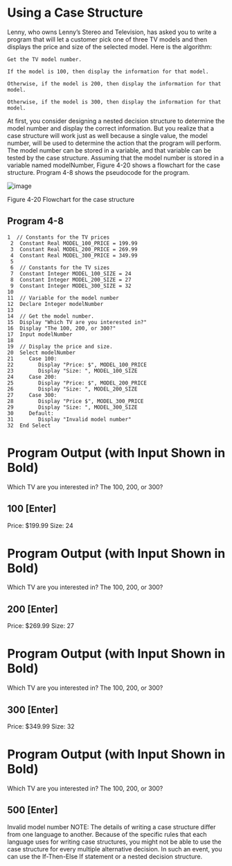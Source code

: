 
# Using a Case Structure

Lenny, who owns Lenny’s Stereo and Television, has asked you to write a program that will let a customer pick one of three TV models and then displays the price and size of the selected model. Here is the algorithm:
```
Get the TV model number.

If the model is 100, then display the information for that model.

Otherwise, if the model is 200, then display the information for that model.

Otherwise, if the model is 300, then display the information for that model.
```
At first, you consider designing a nested decision structure to determine the model number and display the correct information. But you realize that a case structure will work just as well because a single value, the model number, will be used to determine the action that the program will perform. The model number can be stored in a variable, and that variable can be tested by the case structure. Assuming that the model number is stored in a variable named modelNumber, Figure 4-20 shows a flowchart for the case structure. Program 4-8 shows the pseudocode for the program.


![image](https://user-images.githubusercontent.com/47218880/67347007-62efc380-f506-11e9-9539-b1157fb6f9ad.png)

Figure 4-20 Flowchart for the case structure

## Program 4-8
```
1  // Constants for the TV prices
 2  Constant Real MODEL_100_PRICE = 199.99
 3  Constant Real MODEL_200_PRICE = 269.99
 4  Constant Real MODEL_300_PRICE = 349.99
 5
 6  // Constants for the TV sizes
 7  Constant Integer MODEL_100_SIZE = 24
 8  Constant Integer MODEL_200_SIZE = 27
 9  Constant Integer MODEL_300_SIZE = 32
10
11  // Variable for the model number
12  Declare Integer modelNumber
13
14  // Get the model number.
15  Display "Which TV are you interested in?"
16  Display "The 100, 200, or 300?"
17  Input modelNumber
18
19  // Display the price and size.
20  Select modelNumber
21     Case 100:
22        Display "Price: $", MODEL_100_PRICE
23        Display "Size: ", MODEL_100_SIZE
24     Case 200:
25        Display "Price: $", MODEL_200_PRICE
26        Display "Size: ", MODEL_200_SIZE
27     Case 300:
28        Display "Price $", MODEL_300_PRICE
29        Display "Size: ", MODEL_300_SIZE
30     Default:
31        Display "Invalid model number"
32  End Select
```
# Program Output (with Input Shown in Bold)
Which TV are you interested in?
The 100, 200, or 300?
## 100 [Enter] 
Price: $199.99
Size: 24
# Program Output (with Input Shown in Bold)
Which TV are you interested in?
The 100, 200, or 300?
## 200 [Enter] 
Price: $269.99
Size: 27
# Program Output (with Input Shown in Bold)
Which TV are you interested in?
The 100, 200, or 300?
## 300 [Enter] 
Price: $349.99
Size: 32
# Program Output (with Input Shown in Bold)
Which TV are you interested in?
The 100, 200, or 300?
## 500 [Enter] 
Invalid model number
 NOTE:
The details of writing a case structure differ from one language to another. Because of the specific rules that each language uses for writing case structures, you might not be able to use the case structure for every multiple alternative decision. In such an event, you can use the If-Then-Else If statement or a nested decision structure.